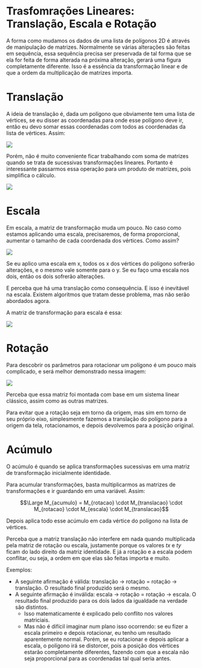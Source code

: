 # Trasfomrações Lineares: Translação, Escala e Rotação

A forma como mudamos os dados de uma lista de polígonos 2D é através de manipulação de matrizes. Normalmente se várias alterações são feitas em sequência, essa sequência precisa ser preservada de tal forma que se ela for feita de forma alterada na próxima alteração, gerará uma figura completamente diferente. Isso é a essência da transformação linear e de que a ordem da multiplicação de matrizes importa.

# Translação

A ideia de translação é, dada um polígono que obviamente tem uma lista de vértices, se eu disser as coordenadas para onde esse polígono deve ir, então eu devo somar essas coordenadas com todos as coordenadas da lista de vértices. Assim:

![](2023-05-19-13-37-57.png)

Porém, não é muito conveniente ficar trabalhando com soma de matrizes quando se trata de sucessivas transformações lineares. Portanto é interessante passarmos essa operação para um produto de matrizes, pois simplifica o cálculo.

![](2023-05-19-15-31-46.png)

# Escala

Em escala, a matriz de transformação muda um pouco. No caso como estamos aplicando uma escala, precisaremos, de forma proporcional, aumentar o tamanho de cada coordenada dos vértices. Como assim?

![](2023-05-19-16-06-37.png)

Se eu aplico uma escala em x, todos os x dos vértices do polígono sofrerão alterações, e o mesmo vale somente para o y. Se eu faço uma escala nos dois, então os dois sofrerão alterações.

E perceba que há uma translação como consequência. E isso é inevitável na escala. Existem algoritmos que tratam desse problema, mas não serão abordados agora.

A matriz de transformação para escala é essa:

![](2023-05-19-16-12-15.png)

# Rotação

Para descobrir os parâmetros para rotacionar um polígono é um pouco mais complicado, e será melhor demonstrado nessa imagem:

![](2023-05-19-16-54-15.png)

Perceba que essa matriz foi montada com base em um sistema linear clássico, assim como as outras matrizes.

Para evitar que a rotação seja em torno da origem, mas sim em torno de seu próprio eixo, simplesmente fazemos a translação do polígono para a origem da tela, rotacionamos, e depois devolvemos para a posição original.

# Acúmulo

O acúmulo é quando se aplica transformações sucessivas em uma matriz de transformação inicialmente identidade.

Para acumular transformações, basta multiplicarmos as matrizes de transformações e ir guardando em uma variável. Assim:

$$\Large M_{acumulo} = M_{rotacao} \cdot M_{translacao} \cdot M_{rotacao} \cdot M_{escala} \cdot M_{translacao}$$

Depois aplica todo esse acúmulo em cada vértice do polígono na lista de vértices.

Perceba que a matriz translação não interfere em nada quando multiplicada pela matriz de rotação ou escala, justamente porque os valores $tx$ e $ty$ ficam do lado direito da matriz identidade. E já a rotação e a escala podem conflitar, ou seja, a ordem em que elas são feitas importa e muito.

Exemplos:
- A seguinte afirmação é válida: translação -> rotação = rotação -> translação. O resultado final produzido será o mesmo.
- A seguinte afirmação é inválida: escala -> rotação = rotação -> escala. O resultado final produzido para os dois lados da igualdade na verdade são distintos.
    - Isso matematicamente é explicado pelo conflito nos valores matriciais.
    - Mas não é difícil imaginar num plano isso ocorrendo: se eu fizer a escala primeiro e depois rotacionar, eu tenho um resultado aparentemente normal. Porém, se eu rotacionar e depois aplicar a escala, o polígono irá se distorcer, pois a posição dos vértices estarão completamente diferentes, fazendo com que a escala não seja proporcional para as coordenadas tal qual seria antes.
